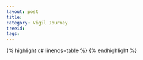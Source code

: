 ```yaml
---
layout: post
title: 
category: Vigil Journey
treeid: 
tags:
---
```


{% highlight c# linenos=table %}
{% endhighlight %}